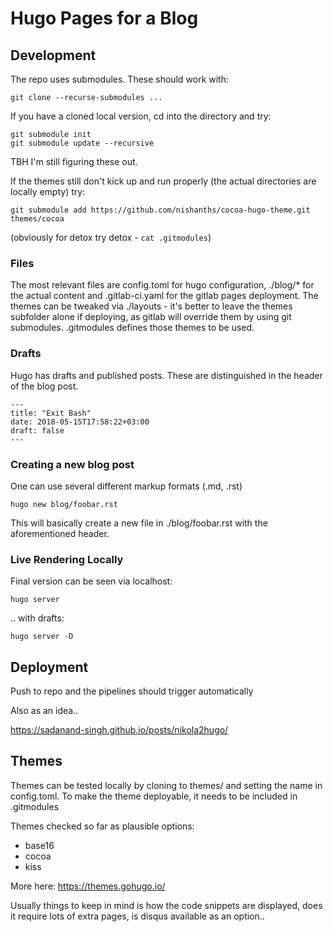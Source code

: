 # Hugo Pages for a Blog

## Development

The repo uses submodules. These should work with:

    git clone --recurse-submodules ...

If you have a cloned local version, cd into the directory and try:

    git submodule init
    git submodule update --recursive

TBH I'm still figuring these out.

If the themes still don't kick up and run properly (the actual directories are locally empty) try:

    git submodule add https://github.com/nishanths/cocoa-hugo-theme.git themes/cocoa

(obviously for detox try detox - ``cat .gitmodules``)

### Files

The most relevant files are config.toml for hugo configuration, ./blog/\* for the actual content and .gitlab-ci.yaml for the gitlab pages deployment. The themes can be tweaked via ./layouts - it's better to leave the themes subfolder alone if deploying, as gitlab will override them by using git submodules. .gitmodules defines those themes to be used.

### Drafts

Hugo has drafts and published posts. These are distinguished in the header of the blog post.

    ---
    title: "Exit Bash"
    date: 2018-05-15T17:58:22+03:00
    draft: false
    ---

### Creating a new blog post

One can use several different markup formats (.md, .rst)

    hugo new blog/foobar.rst

This will basically create a new file in ./blog/foobar.rst with the aforementioned header.

### Live Rendering Locally

Final version can be seen via localhost:

    hugo server

.. with drafts:

    hugo server -D

## Deployment

Push to repo and the pipelines should trigger automatically

Also as an idea..

https://sadanand-singh.github.io/posts/nikola2hugo/

## Themes

Themes can be tested locally by cloning to themes/ and setting the name in config.toml. To make the theme deployable, it needs to be included in .gitmodules

Themes checked so far as plausible options:

* base16
* cocoa
* kiss

More here: https://themes.gohugo.io/

Usually things to keep in mind is how the code snippets are displayed, does it require lots of extra pages, is disqus available as an option..
